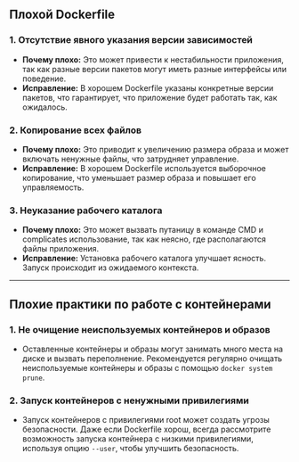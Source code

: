## Плохой Dockerfile

### 1. Отсутствие явного указания версии зависимостей

- **Почему плохо:** Это может привести к нестабильности приложения, так как разные версии пакетов могут иметь разные интерфейсы или поведение.
- **Исправление:** В хорошем Dockerfile указаны конкретные версии пакетов, что гарантирует, что приложение будет работать так, как ожидалось.

### 2. Копирование всех файлов

- **Почему плохо:** Это приводит к увеличению размера образа и может включать ненужные файлы, что затрудняет управление.
- **Исправление:** В хорошем Dockerfile используется выборочное копирование, что уменьшает размер образа и повышает его управляемость.

### 3. Неуказание рабочего каталога

- **Почему плохо:** Это может вызвать путаницу в команде CMD и complicates использование, так как неясно, где располагаются файлы приложения.
- **Исправление:** Установка рабочего каталога улучшает ясность. Запуск происходит из ожидаемого контекста.

---

## Плохие практики по работе с контейнерами

### 1. Не очищение неиспользуемых контейнеров и образов

- Оставленные контейнеры и образы могут занимать много места на диске и вызвать переполнение. Рекомендуется регулярно очищать неиспользуемые контейнеры и образы с помощью `docker system prune`.

### 2. Запуск контейнеров с ненужными привилегиями

- Запуск контейнеров с привилегиями root может создать угрозы безопасности. Даже если Dockerfile хорош, всегда рассмотрите возможность запуска контейнера с низкими привилегиями, используя опцию `--user`, чтобы улучшить безопасность.
